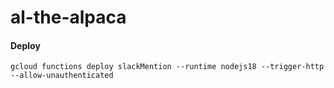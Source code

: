 # al-the-alpaca

#### Deploy
```
gcloud functions deploy slackMention --runtime nodejs18 --trigger-http --allow-unauthenticated
```
